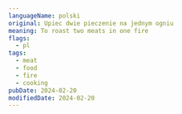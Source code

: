 ```yaml
---
languageName: polski
original: Upiec dwie pieczenie na jednym ogniu
meaning: To roast two meats in one fire
flags:
  - pl
tags:
  - meat
  - food
  - fire
  - cooking
pubDate: 2024-02-20
modifiedDate: 2024-02-20
---
```

